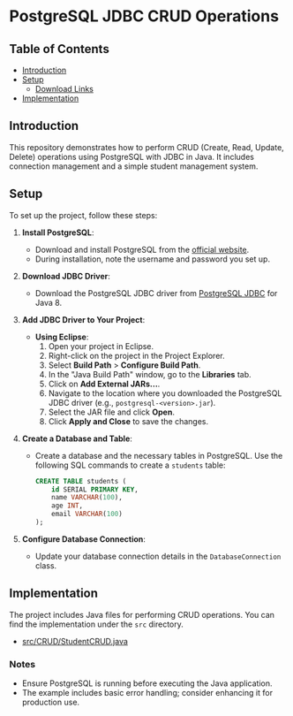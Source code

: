 # PostgreSQL JDBC CRUD Operations

## Table of Contents
- [Introduction](#introduction)
- [Setup](#setup)
  - [Download Links](#download-links)
- [Implementation](#implementation)

## Introduction
This repository demonstrates how to perform CRUD (Create, Read, Update, Delete) operations using PostgreSQL with JDBC in Java. It includes connection management and a simple student management system.

## Setup
To set up the project, follow these steps:

1. **Install PostgreSQL**:
   - Download and install PostgreSQL from the [official website](https://www.postgresql.org/download/).
   - During installation, note the username and password you set up.

2. **Download JDBC Driver**:
   - Download the PostgreSQL JDBC driver from [PostgreSQL JDBC](https://jdbc.postgresql.org/download/postgresql-42.7.4.jar) for Java 8.

3. **Add JDBC Driver to Your Project**:
   - **Using Eclipse**:
     1. Open your project in Eclipse.
     2. Right-click on the project in the Project Explorer.
     3. Select **Build Path** > **Configure Build Path**.
     4. In the "Java Build Path" window, go to the **Libraries** tab.
     5. Click on **Add External JARs...**.
     6. Navigate to the location where you downloaded the PostgreSQL JDBC driver (e.g., `postgresql-<version>.jar`).
     7. Select the JAR file and click **Open**.
     8. Click **Apply and Close** to save the changes.

4. **Create a Database and Table**:
   - Create a database and the necessary tables in PostgreSQL. Use the following SQL commands to create a `students` table:
     ```sql
     CREATE TABLE students (
         id SERIAL PRIMARY KEY,
         name VARCHAR(100),
         age INT,
         email VARCHAR(100)
     );
     ```

5. **Configure Database Connection**:
   - Update your database connection details in the `DatabaseConnection` class.

## Implementation
The project includes Java files for performing CRUD operations. You can find the implementation under the `src` directory.

- [src/CRUD/StudentCRUD.java](src/CRUD/StudentCRUD.java)

### Notes
- Ensure PostgreSQL is running before executing the Java application.
- The example includes basic error handling; consider enhancing it for production use.

